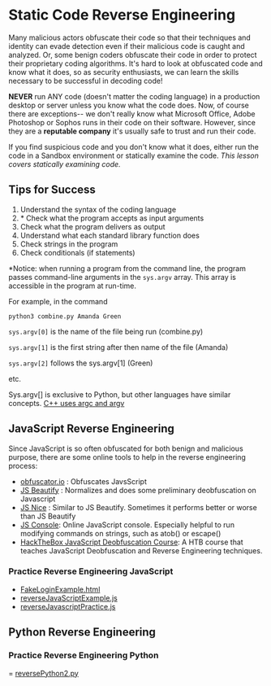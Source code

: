 # Static Code Reverse Engineering

Many malicious actors obfuscate their code so that their techniques and identity can evade detection even if their malicious code is caught and analyzed. Or, some benign coders obfuscate their code in order to protect their proprietary coding algorithms. It's hard to look at obfuscated code and know what it does, so as security enthusiasts, we can learn the skills necessary to be successful in decoding code!

**NEVER** run ANY code (doesn't matter the coding language) in a production desktop or server unless you know what the code does. Now, of course there are exceptions-- we don't really know what Microsoft Office, Adobe Photoshop or Sophos runs in their code on their software. However, since they are a **reputable company** it's usually safe to trust and run their code. 

If you find suspicious code and you don't know what it does, either run the code in a Sandbox environment or statically examine the code. *This lesson covers statically examining code.* 

## Tips for Success

1. Understand the syntax of the coding language
2. \* Check what the program accepts as input arguments
3. Check what the program delivers as output
4. Understand what each standard library function does
5. Check strings in the program
6. Check conditionals (if statements)

*Notice: when running a program from the command line, the program passes command-line arguments in the `sys.argv` array. This array is accessible in the program at run-time.

For example, in the command
```linux
python3 combine.py Amanda Green
```
`sys.argv[0]` is the name of the file being run (combine.py)

`sys.argv[1]` is the first string after then name of the file (Amanda)

`sys.argv[2]` follows the sys.argv[1] (Green)

etc.

Sys.argv[] is exclusive to Python, but other languages have similar concepts. [C++ uses argc and argv](https://www.geeksforgeeks.org/command-line-arguments-in-c-cpp/)

## JavaScript Reverse Engineering

Since JavaScript is so often obfuscated for both benign and malicious purpose, there are some online tools to help in the reverse engineering process:

- [obfuscator.io](https://obfuscator.io/) : Obfuscates JavsScript
- [JS Beautify](https://beautifier.io/) : Normalizes and does some preliminary deobfuscation on Javascript
- [JS Nice](http://www.jsnice.org/) : Similar to JS Beautify. Sometimes it performs better or worse than JS Beautify
- [JS Console](https://jsconsole.com/): Online JavaScript console. Especially helpful to run modifying commands on strings, such as atob() or escape()
- [HackTheBox JavaScript Deobfuscation Course](https://academy.hackthebox.com/module/41/section/449): A HTB course that teaches JavaScript Deobfuscation and Reverse Engineering techniques. 


### Practice Reverse Engineering JavaScript
- [FakeLoginExample.html](FakeLoginExample.html)
- [reverseJavaScriptExample.js](reverseJavaScriptExample.js)
- [reverseJavascriptPractice.js](reverseJavascriptPractice.js)

## Python Reverse Engineering
### Practice Reverse Engineering Python

= [reversePython2.py](reversePython2.py)
